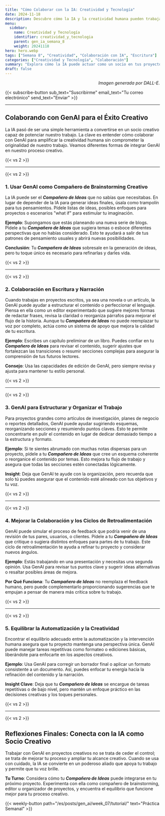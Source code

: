 ```yaml
---
title: "Cómo Colaborar con la IA: Creatividad y Tecnología"  
date: 2024-11-18  
description: Descubre cómo la IA y la creatividad humana pueden trabajar juntas para potenciar proyectos creativos, desde la escritura hasta la edición.  
menu:  
  sidebar:  
    name: Creatividad y Tecnología  
    identifier: creatividad_y_tecnologia  
    parent: gen_ia_semana_8  
    weight: 20241118  
hero: hero.webp  
tags: ["Semana 8", "Creatividad", "Colaboración con IA", "Escritura"]  
categories: ["Creatividad y Tecnología", "Colaboración"]  
summary: "Explora cómo la IA puede actuar como un socio en tus proyectos creativos, mejorando la escritura, el brainstorming y la edición. Aprende a aprovechar las fortalezas de la IA mientras preservas tu voz única."  
draft: false  
---
```


<p style="text-align: right;">  
<em>Imagen generada por DALL-E.</em>  
</p>

{{< subscribe-button sub_text="Suscribirme" email_text="Tu correo electrónico" send_text="Enviar" >}}

---

## Colaborando con GenAI para el Éxito Creativo

La IA pasó de ser una simple herramienta a convertirse en un socio creativo capaz de potenciar nuestro trabajo. La clave es entender cómo colaborar con GenAI para amplificar la creatividad humana sin comprometer la originalidad de nuestro trabajo. Veamos diferentes formas de integrar GenAI en nuestro proceso creativo.

{{< vs 2 >}}

---

{{< vs 2 >}}

### 1. Usar GenAI como Compañero de Brainstorming Creativo

La IA puede ser el _**Compañero de Ideas**_ que no sabías que necesitabas. En lugar de depender de la IA para generar ideas finales, úsala como trampolín para tus pensamientos. Pídele listas de ideas, posibles enfoques para proyectos o escenarios "what if" para estimular tu imaginación.

**Ejemplo**: Supongamos que estás planeando una nueva serie de blogs. Pídele a tu _**Compañero de Ideas**_ que sugiera temas o esboce diferentes perspectivas que no habías considerado. Esto te ayudará a salir de tus patrones de pensamiento usuales y abrirá nuevas posibilidades.

**Conclusión**: Tu _**Compañero de Ideas**_ sobresale en la generación de ideas, pero tu toque único es necesario para refinarlas y darles vida.

{{< vs 2 >}}

---

{{< vs 2 >}}

### 2. Colaboración en Escritura y Narración

Cuando trabajas en proyectos escritos, ya sea una novela o un artículo, la GenAI puede ayudar a estructurar el contenido o perfeccionar el lenguaje. Piensa en ella como un editor experimentado que sugiere mejores formas de redactar frases, revisa la claridad o reorganiza párrafos para mejorar el flujo de la historia. Aunque tu _**Compañero de Ideas**_ no puede reemplazar tu voz por completo, actúa como un sistema de apoyo que mejora la calidad de tu escritura.

**Ejemplo**: Escribes un capítulo preliminar de un libro. Puedes confiar en tu _**Compañero de Ideas**_ para revisar el contenido, sugerir ajustes que fortalezcan las transiciones o resumir secciones complejas para asegurar la comprensión de tus futuros lectores.

**Consejo**: Usa las capacidades de edición de GenAI, pero siempre revisa y ajusta para mantener tu estilo personal.

{{< vs 2 >}}

---

{{< vs 2 >}}

### 3. GenAI para Estructurar y Organizar el Trabajo

Para proyectos grandes como artículos de investigación, planes de negocio o reportes detallados, GenAI puede ayudar sugiriendo esquemas, reorganizando secciones y resumiendo puntos claves. Esto te permite concentrarte en pulir el contenido en lugar de dedicar demasiado tiempo a la estructura y formato.

**Ejemplo**: Si te sientes abrumado con muchas notas dispersas para un proyecto, pídele a tu _**Compañero de Ideas**_ que cree un esquema coherente o reorganice el contenido por temas. Esto mejora tu flujo de trabajo y asegura que todas las secciones estén conectadas lógicamente.

**Insight**: Deja que GenAI te ayude con la organización, pero recuerda que solo tú puedes asegurar que el contenido esté alineado con tus objetivos y tu voz.

{{< vs 2 >}}

---

{{< vs 2 >}}

### 4. Mejorar la Colaboración y los Ciclos de Retroalimentación

GenAI puede simular el proceso de feedback que podría venir de una revisión de tus pares, usuarios, o clientes. Pídele a tu _**Compañero de Ideas**_ que critique o sugiera distintos enfoques para partes de tu trabajo. Este ciclo de retroalimentación te ayuda a refinar tu proyecto y considerar nuevos ángulos.

**Ejemplo**: Estás trabajando en una presentación y necesitas una segunda opinión. Usa GenAI para revisar tus puntos clave y sugerir ideas alternativas o resaltar posibles áreas de mejora.

**Por Qué Funciona**: Tu _**Compañero de Ideas**_ no reemplaza el feedback humano, pero puede complementarlo proporcionando sugerencias que te empujan a pensar de manera más crítica sobre tu trabajo.

{{< vs 2 >}}

---

{{< vs 2 >}}

### 5. Equilibrar la Automatización y la Creatividad

Encontrar el equilibrio adecuado entre la automatización y la intervención humana asegura que tu proyecto mantenga una perspectiva única. GenAI puede manejar tareas repetitivas como formateo o ediciones básicas, liberándote para enfocarte en los aspectos creativos.

**Ejemplo**: Usa GenAI para corregir un borrador final o aplicar un formato consistente a un documento. Así, puedes enfocar tu energía hacia la refinación del contenido y la narración.

**Insight Clave**: Deja que tu _**Compañero de Ideas**_ se encargue de tareas repetitivas o de bajo nivel, pero mantén un enfoque práctico en las decisiones creativas y los toques personales.

{{< vs 2 >}}

---

{{< vs 2 >}}

## Reflexiones Finales: Conecta con la IA como Socio Creativo

Trabajar con GenAI en proyectos creativos no se trata de ceder el control; se trata de mejorar tu proceso y ampliar tu alcance creativo. Cuando se usa con cuidado, la IA se convierte en un poderoso aliado que apoya tu trabajo y permite que tu voz brille.

**Tu Turno**: Considera cómo tu _**Compañero de Ideas**_ puede integrarse en tu próximo proyecto. Experimenta con ella como compañero de brainstorming, editor u organizador de proyectos, y encuentra el equilibrio que funcione mejor para tu proceso creativo.

{{< weekly-button path="/es/posts/gen_ai/week_07/tutorial/" text="Práctica Semanal" >}}